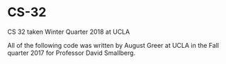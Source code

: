 # CS-32
CS 32 taken Winter Quarter 2018 at UCLA

All of the following code was written by August Greer at UCLA in the Fall quarter 2017 for Professor David Smallberg.
